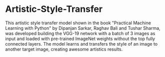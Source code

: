 # Artistic-Style-Transfer

This artistic style transfer model shown in the book "Practical Machine Learning with Python" by Dipanjan Sarkar, Raghav Bali and Tushar Sharma, was developed building the VGG-19 network with a batch of 3 images as input and loaded with pre-trained ImageNet weights without the top fully connected layers. The model learns and transfers the style of an image to another target image, creating awesome artistics results.

